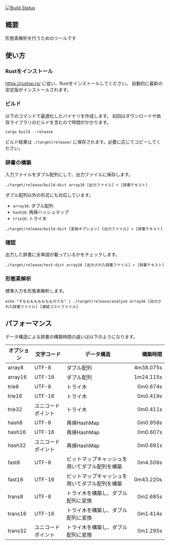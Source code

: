 [![Build Status](https://travis-ci.org/dotanavi/dotamoji.svg?branch=master)](https://travis-ci.org/dotanavi/dotamoji)

## 概要

形態素解析を行うためのツールです

## 使い方

### Rustをインストール

https://rustup.rs/ に従い、Rustをインストールしてください。
自動的に最新の安定版がインストールされます。

### ビルド

以下のコマンドで最適化したバイナリを作成します。
初回はダウンロードや依存ライブラリのビルドを含むので時間がかかります。

```
cargo build --release
```

ビルド結果は `./target/release/` に保存されます。必要に応じてコピーしてください。

### 辞書の構築

入力ファイルをダブル配列にして、出力ファイルに保存します。

```
./target/release/build-dict array16 [出力ファイル] < [辞書テキスト]
```

ダブル配列以外の形式にも対応しています。

- `array16`: ダブル配列
- `hash16`: 再帰ハッシュマップ
- `trie16`: トライ木

```
./target/release/build-dict [変換オプション] [出力ファイル] < [辞書テキスト]
```

### 確認

出力した辞書に全単語が載っているかをチェックします。

```
./target/release/test-dict array16 [出力された辞書ファイル] < [辞書テキスト]
```

### 形態素解析

標準入力を形態素解析します。

```
echo "すもももももももものうち" | ./target/release/analyze array16 [出力された辞書ファイル] [連結コストファイル]
```

## パフォーマンス

データ構造による辞書の構築時間の違いは以下のようになります。

| オプション | 文字コード | データ構造 | 構築時間 |
|--|--|--|--:|
| array8 | UTF-8 | ダブル配列 | 4m38.075s |
| array16 | UTF-16 | ダブル配列 | 1m24.115s |
| trie8 | UTF-8 | トライ木 | 0m0.674s |
| trie16 | UTF-16 | トライ木 | 0m0.419s |
| trie32 | ユニコードポイント | トライ木 | 0m0.411s |
| hash8 | UTF-8 | 再帰HashMap | 0m0.958s |
| hash16 | UTF-16 | 再帰HashMap | 0m0.607s |
| hash32 | ユニコードポイント | 再帰HashMap | 0m0.691s |
| fast8 | UTF-8 | ビットマップキャッシュを用いてダブル配列を構築 | 0m4.506s |
| fast16 | UTF-16 | ビットマップキャッシュを用いてダブル配列を構築 | 0m43.220s |
| trans8 | UTF-8 | トライ木を構築し、ダブル配列に変換 | 0m2.685s |
| trans16 | UTF-16 | トライ木を構築し、ダブル配列に変換 | 0m1.414s |
| trans32 | ユニコードポイント | トライ木を構築し、ダブル配列に変換 | 0m1.295s |
